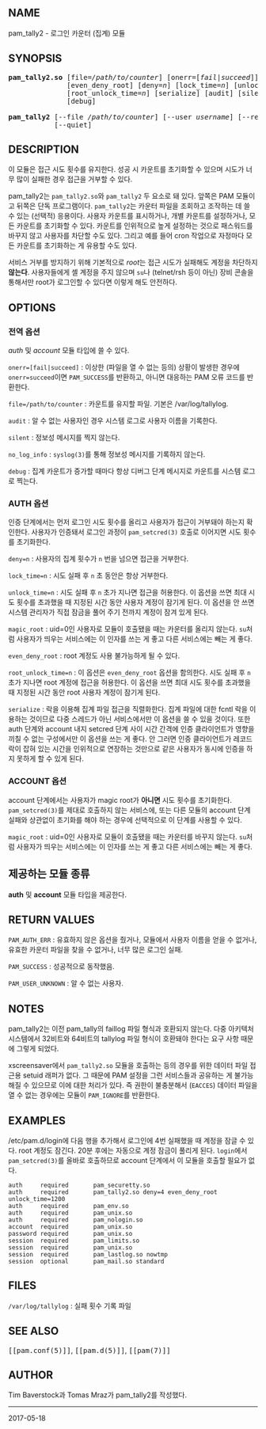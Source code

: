 ## NAME

pam_tally2 - 로그인 카운터 (집계) 모듈

## SYNOPSIS

<pre>
<strong>pam_tally2.so</strong> [file=<em>/path/to/counter</em>] [onerr=[<em>fail</em>|<em>succeed</em>]] [magic_root]
              [even_deny_root] [deny=<em>n</em>] [lock_time=<em>n</em>] [unlock_time=<em>n</em>]
              [root_unlock_time=<em>n</em>] [serialize] [audit] [silent] [no_log_info]
              [debug]

<strong>pam_tally2</strong> [--file <em>/path/to/counter</em>] [--user <em>username</em>] [--reset[=<em>n</em>]]
           [--quiet]
</pre>

## DESCRIPTION

이 모듈은 접근 시도 횟수를 유지한다. 성공 시 카운트를 초기화할 수 있으며 시도가 너무 많이 실패한 경우 접근을 거부할 수 있다.

pam_tally2는 `pam_tally2.so`와 `pam_tally2` 두 요소로 돼 있다. 앞쪽은 PAM 모듈이고 뒤쪽은 단독 프로그램이다. `pam_tally2`는 카운터 파일을 조회하고 조작하는 데 쓸 수 있는 (선택적) 응용이다. 사용자 카운트를 표시하거나, 개별 카운트를 설정하거나, 모든 카운트를 초기화할 수 있다. 카운트를 인위적으로 높게 설정하는 것으로 패스워드를 바꾸지 않고 사용자를 차단할 수도 있다. 그리고 예를 들어 cron 작업으로 자정마다 모든 카운트를 초기화하는 게 유용할 수도 있다.

서비스 거부를 방지하기 위해 기본적으로 *root*는 접근 시도가 실패해도 계정을 차단하지 **않는다**. 사용자들에게 셸 계정을 주지 않으며 `su`나 (telnet/rsh 등이 아닌) 장비 콘솔을 통해서만 root가 로그인할 수 있다면 이렇게 해도 안전하다.

## OPTIONS

### 전역 옵션

*auth* 및 *account* 모듈 타입에 쓸 수 있다.

`onerr=[fail|succeed]`
:   이상한 (파일을 열 수 없는 등의) 상황이 발생한 경우에 `onerr=succeed`이면 `PAM_SUCCESS`를 반환하고, 아니면 대응하는 PAM 오류 코드를 반환한다.

`file=/path/to/counter`
:   카운트를 유지할 파일. 기본은 /var/log/tallylog.

`audit`
:   알 수 없는 사용자인 경우 시스템 로그로 사용자 이름을 기록한다.

`silent`
:   정보성 메시지를 찍지 않는다.

`no_log_info`
:   `syslog(3)`를 통해 정보성 메시지를 기록하지 않는다.

`debug`
:   집계 카운트가 증가할 때마다 항상 디버그 단계 메시지로 카운트를 시스템 로그로 찍는다.

### AUTH 옵션

인증 단계에서는 먼저 로그인 시도 횟수를 올리고 사용자가 접근이 거부돼야 하는지 확인한다. 사용자가 인증돼서 로그인 과정이 `pam_setcred(3)` 호출로 이어지면 시도 횟수를 초기화한다.

`deny=n`
:   사용자의 집계 횟수가 `n` 번을 넘으면 접근을 거부한다.

`lock_time=n`
:   시도 실패 후 `n` 초 동안은 항상 거부한다.

`unlock_time=n`
:   시도 실패 후 `n` 초가 지나면 접근을 허용한다. 이 옵션을 쓰면 최대 시도 횟수를 초과했을 때 지정된 시간 동안 사용자 계정이 잠기게 된다. 이 옵션을 안 쓰면 시스템 관리자가 직접 잠금을 풀어 주기 전까지 계정이 잠겨 있게 된다.

`magic_root`
:   uid=0인 사용자로 모듈이 호출됐을 때는 카운터를 올리지 않는다. `su`처럼 사용자가 띄우는 서비스에는 이 인자를 쓰는 게 좋고 다른 서비스에는 빼는 게 좋다.

`even_deny_root`
:   root 계정도 사용 불가능하게 될 수 있다.

`root_unlock_time=n`
:   이 옵션은 `even_deny_root` 옵션을 함의한다. 시도 실패 후 `n` 초가 지나면 root 계정에 접근을 허용한다. 이 옵션을 쓰면 최대 시도 횟수를 초과했을 때 지정된 시간 동안 root 사용자 계정이 잠기게 된다.

`serialize`
:   락을 이용해 집계 파일 접근을 직렬화한다. 집계 파일에 대한 fcntl 락을 이용하는 것이므로 다중 스레드가 아닌 서비스에서만 이 옵션을 쓸 수 있을 것이다. 또한 auth 단계와 account 내지 setcred 단계 사이 시간 간격에 인증 클라이언트가 영향을 끼칠 수 없는 구성에서만 이 옵션을 쓰는 게 좋다. 안 그러면 인증 클라이언트가 레코드 락이 잡혀 있는 시간을 인위적으로 연장하는 것만으로 같은 사용자가 동시에 인증을 하지 못하게 할 수 있게 된다.

### ACCOUNT 옵션

account 단계에서는 사용자가 magic root가 **아니면** 시도 횟수를 초기화한다. `pam_setcred(3)`를 제대로 호출하지 않는 서비스에, 또는 다른 모듈의 account 단계 실패와 상관없이 초기화를 해야 하는 경우에 선택적으로 이 단계를 사용할 수 있다.

`magic_root`
:   uid=0인 사용자로 모듈이 호출됐을 때는 카운터를 바꾸지 않는다. `su`처럼 사용자가 띄우는 서비스에는 이 인자를 쓰는 게 좋고 다른 서비스에는 빼는 게 좋다.

## 제공하는 모듈 종류

**auth** 및 **account** 모듈 타입을 제공한다.

## RETURN VALUES

`PAM_AUTH_ERR`
:   유효하지 않은 옵션을 줬거나, 모듈에서 사용자 이름을 얻을 수 없거나, 유효한 카운터 파일을 찾을 수 없거나, 너무 많은 로그인 실패.

`PAM_SUCCESS`
:   성공적으로 동작했음.

`PAM_USER_UNKNOWN`
:   알 수 없는 사용자.

## NOTES

pam_tally2는 이전 pam_tally의 faillog 파일 형식과 호환되지 않는다. 다중 아키텍처 시스템에서 32비트와 64비트의 tallylog 파일 형식이 호환돼야 한다는 요구 사항 때문에 그렇게 되었다.

xscreensaver에서 `pam_tally2.so` 모듈을 호출하는 등의 경우를 위한 데이터 파일 접근용 setuid 래퍼가 없다. 그 때문에 PAM 설정을 그런 서비스들과 공유하는 게 불가능해질 수 있으므로 이에 대한 처리가 있다. 즉 권한이 불충분해서 (`EACCES`) 데이터 파일을 열 수 없는 경우에는 모듈이 `PAM_IGNORE`를 반환한다.

## EXAMPLES

/etc/pam.d/login에 다음 행을 추가해서 로그인에 4번 실패했을 때 계정을 잠글 수 있다. root 계정도 잠긴다. 20분 후에는 자동으로 계정 잠금이 풀리게 된다. `login`에서 `pam_setcred(3)`를 올바로 호출하므로 account 단계에서 이 모듈을 호출할 필요가 없다.

```text
auth     required       pam_securetty.so
auth     required       pam_tally2.so deny=4 even_deny_root unlock_time=1200
auth     required       pam_env.so
auth     required       pam_unix.so
auth     required       pam_nologin.so
account  required       pam_unix.so
password required       pam_unix.so
session  required       pam_limits.so
session  required       pam_unix.so
session  required       pam_lastlog.so nowtmp
session  optional       pam_mail.so standard
```

## FILES

`/var/log/tallylog`
:   실패 횟수 기록 파일

## SEE ALSO

<tt>[[pam.conf(5)]]</tt>, <tt>[[pam.d(5)]]</tt>, <tt>[[pam(7)]]</tt>

## AUTHOR

Tim Baverstock과 Tomas Mraz가 pam_tally2를 작성했다.

----

2017-05-18
